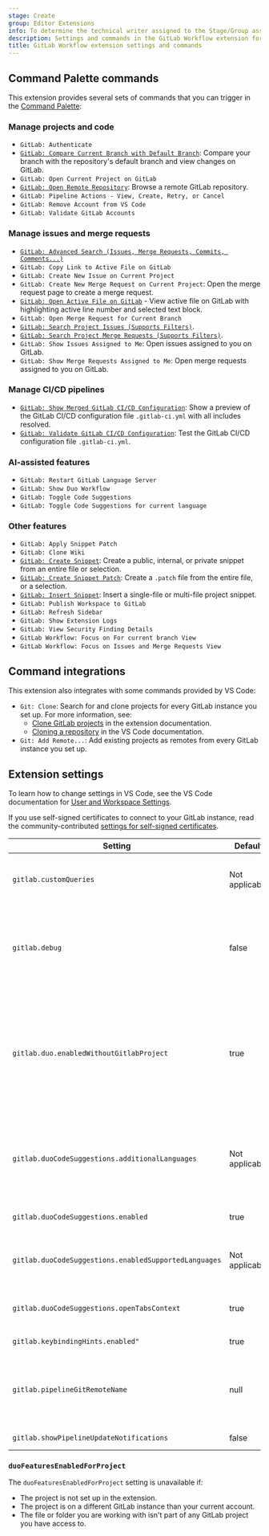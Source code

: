 ```yaml
---
stage: Create
group: Editor Extensions
info: To determine the technical writer assigned to the Stage/Group associated with this page, see https://handbook.gitlab.com/handbook/product/ux/technical-writing/#assignments
description: Settings and commands in the GitLab Workflow extension for VS Code.
title: GitLab Workflow extension settings and commands
---
```


## Command Palette commands

This extension provides several sets of commands that you can trigger in the
[Command Palette](https://code.visualstudio.com/docs/getstarted/userinterface#_command-palette):

### Manage projects and code

- `GitLab: Authenticate`
- [`GitLab: Compare Current Branch with Default Branch`](_index.md#compare-with-default-branch):
  Compare your branch with the repository's default branch and view changes on GitLab.
- `GitLab: Open Current Project on GitLab`
- [`GitLab: Open Remote Repository`](remote_urls.md): Browse a remote GitLab repository.
- `GitLab: Pipeline Actions - View, Create, Retry, or Cancel`
- `GitLab: Remove Account from VS Code`
- `GitLab: Validate GitLab Accounts`

### Manage issues and merge requests

- [`GitLab: Advanced Search (Issues, Merge Requests, Commits, Comments...)`](_index.md#search-issues-and-merge-requests)
- `GitLab: Copy Link to Active File on GitLab`
- `GitLab: Create New Issue on Current Project`
- `GitLab: Create New Merge Request on Current Project`: Open the merge request page to create a merge request.
- [`GitLab: Open Active File on GitLab`](_index.md#open-current-file-in-gitlab-ui) -
  View active file on GitLab with highlighting active line number and selected text block.
- `GitLab: Open Merge Request for Current Branch`
- [`GitLab: Search Project Issues (Supports Filters)`](_index.md#search-issues-and-merge-requests).
- [`GitLab: Search Project Merge Requests (Supports Filters)`](_index.md#search-issues-and-merge-requests).
- `GitLab: Show Issues Assigned to Me`: Open issues assigned to you on GitLab.
- `GitLab: Show Merge Requests Assigned to Me`: Open merge requests assigned to you on GitLab.

### Manage CI/CD pipelines

- [`GitLab: Show Merged GitLab CI/CD Configuration`](cicd.md#show-merged-gitlab-cicd-configuration):
  Show a preview of the GitLab CI/CD configuration file `.gitlab-ci.yml` with all includes resolved.
- [`GitLab: Validate GitLab CI/CD Configuration`](cicd.md#test-gitlab-cicd-configuration):
  Test the GitLab CI/CD configuration file `.gitlab-ci.yml`.

### AI-assisted features

- `GitLab: Restart GitLab Language Server`
- `GitLab: Show Duo Workflow`
- `GitLab: Toggle Code Suggestions`
- `GitLab: Toggle Code Suggestions for current language`

### Other features

- `GitLab: Apply Snippet Patch`
- `GitLab: Clone Wiki`
- [`GitLab: Create Snippet`](_index.md#create-a-snippet): Create a public, internal, or private snippet
  from an entire file or selection.
- [`GitLab: Create Snippet Patch`](_index.md#create-a-patch-file): Create a `.patch` file from the entire file, or a selection.
- [`GitLab: Insert Snippet`](_index.md#insert-a-snippet): Insert a single-file or multi-file project snippet.
- `GitLab: Publish Workspace to GitLab`
- `GitLab: Refresh Sidebar`
- `GitLab: Show Extension Logs`
- `GitLab: View Security Finding Details`
- `GitLab Workflow: Focus on For current branch View`
- `GitLab Workflow: Focus on Issues and Merge Requests View`

## Command integrations

This extension also integrates with some commands provided by VS Code:

- `Git: Clone`: Search for and clone projects for every GitLab instance you set up. For more information, see:
  - [Clone GitLab projects](remote_urls.md#clone-a-git-project)
    in the extension documentation.
  - [Cloning a repository](https://code.visualstudio.com/docs/sourcecontrol/overview#_cloning-a-repository)
    in the VS Code documentation.
- `Git: Add Remote...`: Add existing projects as remotes from every GitLab instance you set up.

## Extension settings

To learn how to change settings in VS Code, see the VS Code documentation for
[User and Workspace Settings](https://code.visualstudio.com/docs/configure/settings).

If you use self-signed certificates to connect to your GitLab instance, read the community-contributed
[settings for self-signed certificates](troubleshooting.md#configure-self-signed-certificates).

| Setting | Default | Information |
| ------- | ------- | ----------- |
| `gitlab.customQueries` | Not applicable | Defines the search queries that retrieves the items shown on the GitLab Panel. For more information, see [Custom Queries documentation](custom_queries.md). |
| `gitlab.debug` | false | Set to `true` to enable debug mode. Debug mode improves error stack traces because the extension uses source maps to understand minified code. Debug mode also shows debug log messages in the [extension logs](troubleshooting.md#view-log-files). |
| `gitlab.duo.enabledWithoutGitlabProject` | true | Set to `true` to keep GitLab Duo features _enabled_ if the extension can't retrieve the project's `duoFeaturesEnabledForProject` setting. When `false`, all GitLab Duo features are disabled if the extension can't retrieve the project's `duoFeaturesEnabledForProject` setting. See [`duoFeaturesEnabledForProject` setting](#duofeaturesenabledforproject). |
| `gitlab.duoCodeSuggestions.additionalLanguages` | Not applicable | (Experimental.) To expand the list of [officially supported languages](../../user/project/repository/code_suggestions/supported_extensions.md#supported-languages) for Code Suggestions, provide an array of the [language identifiers](https://code.visualstudio.com/docs/languages/identifiers#_known-language-identifiers). Code suggestions quality for the added languages might not be optimal. |
| `gitlab.duoCodeSuggestions.enabled` | true | Toggle to enable or disable AI-assisted code suggestions. |
| `gitlab.duoCodeSuggestions.enabledSupportedLanguages` | Not applicable | The [supported languages](../../user/project/repository/code_suggestions/supported_extensions.md#supported-languages) for which to enable Code Suggestions. By default, all supported languages are enabled. |
| `gitlab.duoCodeSuggestions.openTabsContext` | true | Toggle to enable or disable sending of context across open tabs to improve Code Suggestions. |
| `gitlab.keybindingHints.enabled"` | true | Enable keybinding hints for GitLab Duo. |
| `gitlab.pipelineGitRemoteName` | null | The name of the Git remote name corresponding to the GitLab repository with your pipelines. If set to `null` or missing, then the extension uses the same remote as for the non-pipeline features. |
| `gitlab.showPipelineUpdateNotifications` | false | Set to `true` to show an alert when a pipeline completes. |

### `duoFeaturesEnabledForProject`

The `duoFeaturesEnabledForProject` setting is unavailable if:

- The project is not set up in the extension.
- The project is on a different GitLab instance than your current account.
- The file or folder you are working with isn't part of any GitLab project you have access to.
